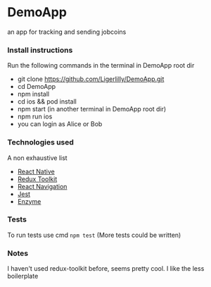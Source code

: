 # DemoApp
an app for tracking and sending jobcoins 
### Install instructions
Run the following commands in the terminal in DemoApp root dir
- git clone https://github.com/Ligerlilly/DemoApp.git
- cd DemoApp
- npm install
- cd ios && pod install
- npm start (in another terminal in DemoApp root dir)
- npm run ios
- you can login as Alice or Bob    

### Technologies used 
A non exhaustive list
- [React Native](https://reactnative.dev/)
- [Redux Toolkit](https://redux-toolkit.js.org/)
- [React Navigation](https://reactnavigation.org/)
- [Jest](https://jestjs.io/)
- [Enzyme](https://enzymejs.github.io/enzyme/)

### Tests
To run tests use cmd `npm test` (More tests could be written)

### Notes
I haven't used redux-toolkit before, seems pretty cool. I like the less boilerplate 
